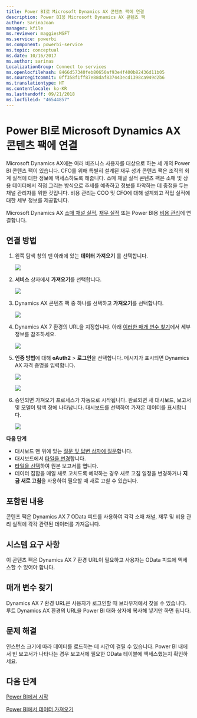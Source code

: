 ```yaml
---
title: Power BI로 Microsoft Dynamics AX 콘텐츠 팩에 연결
description: Power BI용 Microsoft Dynamics AX 콘텐츠 팩
author: SarinaJoan
manager: kfile
ms.reviewer: maggiesMSFT
ms.service: powerbi
ms.component: powerbi-service
ms.topic: conceptual
ms.date: 10/16/2017
ms.author: sarinas
LocalizationGroup: Connect to services
ms.openlocfilehash: 8466d57340feb80650af93e4f400b82436d11b05
ms.sourcegitcommit: 0ff358f1ff87e88daf837443ecd1398ca949d2b6
ms.translationtype: HT
ms.contentlocale: ko-KR
ms.lasthandoff: 09/21/2018
ms.locfileid: "46544857"
---
```

# <a name="connect-to-microsoft-dynamics-ax-content-pack-with-power-bi"></a>Power BI로 Microsoft Dynamics AX 콘텐츠 팩에 연결
Microsoft Dynamics AX에는 여러 비즈니스 사용자를 대상으로 하는 세 개의 Power BI 콘텐츠 팩이 있습니다. CFO를 위해 특별히 설계된 재무 성과 콘텐츠 팩은 조직의 회계 실적에 대한 정보에 액세스하도록 해줍니다. 소매 채널 실적 콘텐츠 팩은 소매 및 상용 데이터에서 직접 그리는 방식으로 추세를 예측하고 정보를 파악하는 데 중점을 두는 채널 관리자를 위한 것입니다. 비용 관리는 COO 및 CFO에 대해 설계되고 작업 실적에 대한 세부 정보를 제공합니다.

Microsoft Dynamics AX [소매 채널 실적](https://app.powerbi.com/getdata/services/dynamics-ax-retail-channel-performance), [재무 실적](https://app.powerbi.com/getdata/services/dynamics-ax-financial-performance) 또는 Power BI용 [비용 관리](https://app.powerbi.com/getdata/services/dynamics-ax-cost-management)에 연결합니다.

## <a name="how-to-connect"></a>연결 방법
1. 왼쪽 탐색 창의 맨 아래에 있는 **데이터 가져오기** 를 선택합니다.
   
   ![](media/service-connect-to-microsoft-dynamics-ax/getdata.png)
2. **서비스** 상자에서 **가져오기**를 선택합니다.
   
   ![](media/service-connect-to-microsoft-dynamics-ax/services.png)
3. Dynamics AX 콘텐츠 팩 중 하나를 선택하고 **가져오기**를 선택합니다.
   
   ![](media/service-connect-to-microsoft-dynamics-ax/mdax.png)
4. Dynamics AX 7 환경의 URL을 지정합니다. 아래 [이러한 매개 변수 찾기](#FindingParams)에서 세부 정보를 참조하세요.
   
   ![](media/service-connect-to-microsoft-dynamics-ax/params.png)
5. **인증 방법**에 대해 **oAuth2** \> **로그인**을 선택합니다. 메시지가 표시되면 Dynamics AX 자격 증명을 입력합니다.
   
    ![](media/service-connect-to-microsoft-dynamics-ax/creds.png)
   
    ![](media/service-connect-to-microsoft-dynamics-ax/creds2.png)
6. 승인되면 가져오기 프로세스가 자동으로 시작됩니다. 완료되면 새 대시보드, 보고서 및 모델이 탐색 창에 나타납니다. 대시보드를 선택하여 가져온 데이터를 표시합니다.
   
     ![](media/service-connect-to-microsoft-dynamics-ax/dashboard.png)

**다음 단계**

* 대시보드 맨 위에 있는 [질문 및 답변 상자에 질문](consumer/end-user-q-and-a.md)합니다.
* 대시보드에서 [타일을 변경](service-dashboard-edit-tile.md)합니다.
* [타일을 선택](consumer/end-user-tiles.md)하여 원본 보고서를 엽니다.
* 데이터 집합을 매일 새로 고치도록 예약하는 경우 새로 고침 일정을 변경하거나 **지금 새로 고침**을 사용하여 필요할 때 새로 고칠 수 있습니다.

## <a name="whats-included"></a>포함된 내용
콘텐츠 팩은 Dynamics AX 7 OData 피드를 사용하여 각각 소매 채널, 재무 및 비용 관리 실적에 각각 관련된 데이터를 가져옵니다.

## <a name="system-requirements"></a>시스템 요구 사항
이 콘텐츠 팩은 Dynamics AX 7 환경 URL이 필요하고 사용자는 OData 피드에 액세스할 수 있어야 합니다.

## <a name="finding-parameters"></a>매개 변수 찾기
<a name="FindingParams"></a>

Dynamics AX 7 환경 URL은 사용자가 로그인할 때 브라우저에서 찾을 수 있습니다. 루트 Dynamics AX 환경의 URL을 Power BI 대화 상자에 복사해 넣기만 하면 됩니다.

## <a name="troubleshooting"></a>문제 해결
인스턴스 크기에 따라 데이터를 로드하는 데 시간이 걸릴 수 있습니다. Power BI 내에서 빈 보고서가 나타나는 경우 보고서에 필요한 OData 테이블에 액세스했는지 확인하세요.

## <a name="next-steps"></a>다음 단계
[Power BI에서 시작](service-get-started.md)

[Power BI에서 데이터 가져오기](service-get-data.md)

